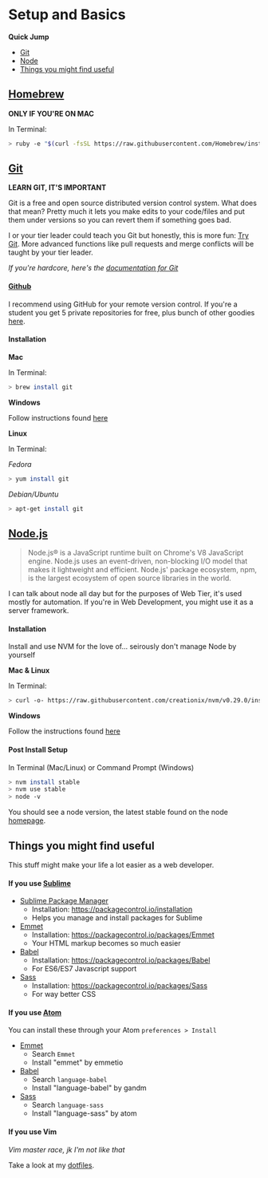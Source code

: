 # Setup and Basics

**Quick Jump**

* [Git](#git)
* [Node](#node)
* [Things you might find useful](#helpful-things)

## [Homebrew](http://brew.sh/)

**ONLY IF YOU'RE ON MAC**

In Terminal:

```bash
> ruby -e "$(curl -fsSL https://raw.githubusercontent.com/Homebrew/install/master/install)"
```

<a name="git"><a/>
## [Git](https://git-scm.com/)

**LEARN GIT, IT'S IMPORTANT**

Git is a free and open source distributed version control system. What does
that mean? Pretty much it lets you make edits to your code/files and put them
under versions so you can revert them if something goes bad.

I or your tier leader could teach you Git but honestly, this is more fun:
[Try Git](https://try.github.io/levels/1/challenges/1). More advanced functions
like pull requests and merge conflicts will be taught by your tier leader.

*If you're hardcore, here's the
[documentation for Git](https://git-scm.com/documentation)*

<a name="github"><a/>
#### [Github](https://github.com)

I recommend using GitHub for your remote version control. If you're a student
you get 5 private repositories for free, plus bunch of other goodies
[here](https://education.github.com/).

<a name="git-installation"><a/>
#### Installation

**Mac**

In Terminal:

```bash
> brew install git
```

**Windows**

Follow instructions found [here](http://msysgit.github.io)

**Linux**

In Terminal:

*Fedora*

```bash
> yum install git
```

*Debian/Ubuntu*

```bash
> apt-get install git
```

<a name="node"><a/>
## [Node.js](https://nodejs.org/en/)

> Node.js® is a JavaScript runtime built on Chrome's V8 JavaScript engine.
> Node.js uses an event-driven, non-blocking I/O model that makes it
> lightweight and efficient. Node.js' package ecosystem, npm, is the largest
> ecosystem of open source libraries in the world.

I can talk about node all day but for the purposes of Web Tier, it's used
mostly for automation. If you're in Web Development, you might use it as a
server framework.

<a name="node-installation"><a/>
#### Installation

Install and use NVM for the love of... seirously don't manage Node by yourself

**Mac & Linux**

In Terminal:

```bash
> curl -o- https://raw.githubusercontent.com/creationix/nvm/v0.29.0/install.sh | bash
```

**Windows**

Follow the instructions found
[here](https://github.com/coreybutler/nvm-windows)

#### Post Install Setup

In Terminal (Mac/Linux) or Command Prompt (Windows)

```bash
> nvm install stable
> nvm use stable
> node -v
```

You should see a node version, the latest stable found on the node
[homepage](https://nodejs.org/en/).

<a name="helpful-things"><a/>
## Things you might find useful

This stuff might make your life a lot easier as a web developer.

<a name="helpful-sublime"><a/>
#### If you use [Sublime](http://www.sublimetext.com/)

- [Sublime Package Manager](https://packagecontrol.io/)
    - Installation: https://packagecontrol.io/installation
    - Helps you manage and install packages for Sublime
- [Emmet](http://emmet.io/)
    - Installation: https://packagecontrol.io/packages/Emmet
    - Your HTML markup becomes so much easier
- [Babel](https://babeljs.io/)
    - Installation: https://packagecontrol.io/packages/Babel
    - For ES6/ES7 Javascript support
- [Sass](http://sass-lang.com/)
    - Installation: https://packagecontrol.io/packages/Sass
    - For way better CSS

<a name="helpful-atom"><a/>
#### If you use [Atom](https://atom.io/)

You can install these through your Atom `preferences > Install`

- [Emmet](http://emmet.io/)
    - Search `Emmet`
    - Install "emmet" by emmetio
- [Babel](https://babeljs.io/)
    - Search `language-babel`
    - Install "language-babel" by gandm
- [Sass](http://sass-lang.com/)
    - Search `language-sass`
    - Install "language-sass" by atom

<a name="helpful-vim"><a/>
#### If you use Vim

*Vim master race, jk I'm not like that*

Take a look at my [dotfiles](https://github.com/cle1994/dotfiles).
